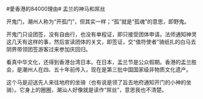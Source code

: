 #愛香港的84000理由# 盂兰的神马和屌丝

开鬼门，潮州人称为“开孤门”，但其实一样；“孤”就是“孤魂”的意思，即野鬼。

开鬼门只设团签，没有自由行，也没有单程证，即只接受团体申请。法师通知神灵这几天有这样的事，然后宣读团体的关文，即签证，交“值符使者”骑纸扎的白马去阴界带领团签游客过来参加庆回归。

看真中华文化，还得到香港台湾日本。在日本，盂兰节是公众假期。香港的盂兰胜会，是潮州人在四、五十年前传入，现在是第三批中国国家级非物质文化遗产。

这个马是迎送先人来往地府的坐骑（也有说是领了旨去地府通知开门的小神的坐骑）。它身上的圈圈，潮汕人好像就是读作“屌丝”，意思我也不清楚。

